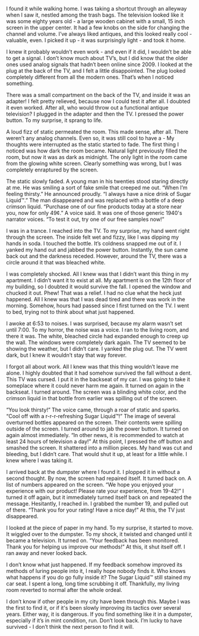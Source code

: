  

I found it while walking home. I was taking a shortcut through an alleyway when I saw it, nestled among the trash bags. The television looked like it was some eighty years old - a large wooden cabinet with a small, 15 inch screen in the upper center. It had a few knobs on the side for changing the channel and volume. I’ve always liked antiques, and this looked really cool - valuable, even. I picked it up - it was surprisingly light - and took it home.

I knew it probably wouldn’t even work - and even if it did, I wouldn’t be able to get a signal. I don’t know much about TV’s, but I did know that the older ones used analog signals that hadn’t been online since 2009. I looked at the plug at the back of the TV, and I felt a little disappointed. The plug looked completely different from all the modern ones. That’s when I noticed something. 

There was a small compartment on the back of the TV, and inside it was an adapter! I felt pretty relieved, because now I could test it after all. I doubted it even worked. After all, who would throw out a functional antique television? I plugged in the adapter and then the TV. I pressed the power button. To my surprise, it sprang to life.

A loud fizz of static permeated the room. This made sense, after all. There weren’t any analog channels. Even so, it was still cool to have a - My thoughts were interrupted as the static started to fade. The first thing I noticed was how dark the room became. Natural light previously filled the room, but now it was as dark as midnight. The only light in the room came from the glowing white screen. Clearly something was wrong, but I was completely enraptured by the screen.

The static slowly faded. A young man in his twenties stood staring directly at me. He was smiling a sort of fake smile that creeped me out. “When I’m feeling thirsty.” He announced proudly. “I always have a nice drink of Sugar Liquid™.” The man disappeared and was replaced with a bottle of a deep crimson liquid. “Purchase one of our fine products today at a store near you, now for only 49¢.” A voice said. It was one of those generic 1940's narrator voices. “To test it out, try one of our free samples now!” 

I was in a trance. I reached into the TV. To my surprise, my hand went right through the screen. The inside felt wet and fizzy, like I was dipping my hands in soda. I touched the bottle. It’s coldness snapped me out of it. I yanked my hand out and jabbed the power button. Instantly, the sun came back out and the darkness receded. However, around the TV, there was a circle around it that was bleached white.

I was completely shocked. All I knew was that I didn’t want this thing in my apartment. I didn’t want it to exist at all. My apartment is on the 12th floor of my building, so I doubted it would survive the fall. I opened the window and chucked it out. Phew! That was a relief. I had no clue what the heck just happened. All I knew was that I was dead tired and there was work in the morning. Somehow, hours had passed since I first turned on the TV. I went to bed, trying not to think about what just happened.

I awoke at 6:53 to noises. I was surprised, because my alarm wasn’t set until 7:00. To my horror, the noise was a voice. I ran to the living room, and there it was. The white, bleached circle had expanded enough to creep up the wall. The windows were completely dark again. The TV seemed to be showing the weather, but I didn’t care. I yanked the plug out. The TV went dark, but I knew it wouldn’t stay that way forever.

I forgot all about work. All I knew was that this thing wouldn’t leave me alone. I highly doubted that it had somehow survived the fall without a dent. This TV was cursed. I put it in the backseat of my car. I was going to take it someplace where it could never harm me again. It turned on again in the backseat. I turned around. The screen was a blinding white color, and the crimson liquid in that bottle from earlier was spilling out of the screen.

“You look thirsty!” The voice came, through a roar of static and sparks. “Cool off with a r-r-r-refreshing Sugar Liquid™!” The image of several overturned bottles appeared on the screen. Their contents were spilling outside of the screen. I turned around to jab the power button. It turned on again almost immediately. “In other news, it is recommended to watch at least 24 hours of television a day!” At this point, I pressed the off button and smashed the screen. It shattered into a million pieces. My hand was cut and bleeding, but I didn’t care. That would shut it up, at least for a little while. I knew where I was taking it.

I arrived back at the dumpster where I found it. I plopped it in without a second thought. By now, the screen had repaired itself. It turned back on. A list of numbers appeared on the screen. “We hope you enjoyed your experience with our product! Please rate your experience, from 19-42!” I turned it off again, but it immediately turned itself back on and repeated the message. Hesitantly, I reached in. I grabbed the number 19, and pulled out of there. “Thank you for your rating! Have a nice day!” At this, the TV just disappeared.

I looked at the piece of paper in my hand. To my surprise, it started to move. It wiggled over to the dumpster. To my shock, it twisted and changed until it became a television. It turned on. “Your feedback has been monitored. Thank you for helping us improve our methods!” At this, it shut itself off. I ran away and never looked back.

I don’t know what just happened. If my feedback somehow improved its methods of luring people into it, I really hope nobody finds it. Who knows what happens if you do go fully inside it? The Sugar Liquid™ still stained my car seat. I spent a long, long time scrubbing it off. Thankfully, my living room reverted to normal after the whole ordeal.

I don’t know if other people in my city have been through this. Maybe I was the first to find it, or if it's been slowly improving its tactics over several years. Either way, it is dangerous. If you find something like it in a dumpster, especially if it’s in mint condition, run. Don’t look back. I’m lucky to have survived - I don’t think the next person to find it will.